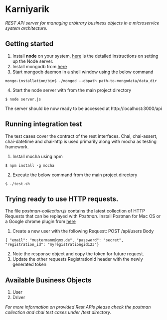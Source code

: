 # Karniyarik
*REST API server for managing arbitrary business objects in a microservice system architecture.*

## Getting started

1. Install __node__ on your system, [here](https://nodejs.org/en/download/package-manager/) is the detailed instructions on setting up the Node server.
2. Install mongodb from [here](https://docs.mongodb.org/manual/installation/)
3. Start mongodb daemon in a shell window using the below command
```
mongo-installation/bin$ ./mongod --dbpath path-to-mongodata/data_dir
```
4. Start the node server with from the main project directory
```
$ node server.js
```
The server should be now ready to be accessed at http://localhost:3000/api

## Running integration test
The test cases cover the contract of the rest interfaces.
Chai, chai-assert, chai-datetime and chai-http is used  primarily along with mocha as testing framework.

1. Install mocha using npm
```
$ npm install -g mocha
```

2. Execute the below command from the main project directory
```
$ ./test.sh
```

## Trying ready to use HTTP requests.
The file _postman-collection.js_ contains the latest collection of HTTP Requests that can be replayed with _Postman_.
Install Postman for Mac OS or a Google chrome plugin from [here](https://www.getpostman.com)

1. Create a new user with the following Request:
POST /api/users
Body
```
{ "email": "mustermann@gmx.de", "password": "secret", "registration_id": "myregistrationgid123"}
```
2. Note the response object and copy the token for future request.
3. Update the other requests RegistrationId header with the newly generated token

## Available Business Objects
1. User
2. Driver

_For more information on provided Rest APIs please check the postman collection and chai test cases under /test directory._
